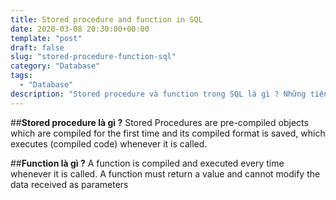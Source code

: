 ```yaml
---
title: Stored procedure and function in SQL
date: 2020-03-08 20:30:00+00:00
template: "post"
draft: false
slug: "stored-procedure-function-sql"
category: "Database"
tags:
  - "Database"
description: "Stored procedure và function trong SQL là gì ? Những tiện ích và ứng dụng trong những trường hợp nào ?"
---
```

##**Stored procedure là gì ?**
Stored Procedures are pre-compiled objects which are compiled for the first time and its compiled format is saved, which executes (compiled code) whenever it is called.

##**Function là gì ?**
A function is compiled and executed every time whenever it is called. A function must return a value and cannot modify the data received as parameters


